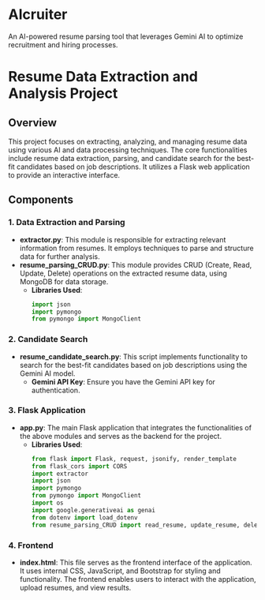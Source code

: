 # AIcruiter
An AI-powered resume parsing tool that leverages Gemini AI to optimize recruitment and hiring processes.

# Resume Data Extraction and Analysis Project
## Overview
This project focuses on extracting, analyzing, and managing resume data using various AI and data processing techniques. The core functionalities include resume data extraction, parsing, and candidate search for the best-fit candidates based on job descriptions. It utilizes a Flask web application to provide an interactive interface.
## Components
### 1. **Data Extraction and Parsing**
- **extractor.py**: This module is responsible for extracting relevant information from resumes. It employs techniques to parse and structure data for further analysis.
- **resume_parsing_CRUD.py**: This module provides CRUD (Create, Read, Update, Delete) operations on the extracted resume data, using MongoDB for data storage.
    - **Libraries Used**:
        ```python
        import json
        import pymongo
        from pymongo import MongoClient
        ```
### 2. **Candidate Search**
- **resume_candidate_search.py**: This script implements functionality to search for the best-fit candidates based on job descriptions using the Gemini AI model.
    - **Gemini API Key**: Ensure you have the Gemini API key for authentication.
### 3. **Flask Application**
- **app.py**: The main Flask application that integrates the functionalities of the above modules and serves as the backend for the project.
    - **Libraries Used**:
        ```python
        from flask import Flask, request, jsonify, render_template
        from flask_cors import CORS
        import extractor
        import json
        import pymongo
        from pymongo import MongoClient
        import os
        import google.generativeai as genai
        from dotenv import load_dotenv
        from resume_parsing_CRUD import read_resume, update_resume, delete_resume, create_resume
        ```
### 4. **Frontend**
- **index.html**: This file serves as the frontend interface of the application. It uses internal CSS, JavaScript, and Bootstrap for styling and functionality. The frontend enables users to interact with the application, upload resumes, and view results.
